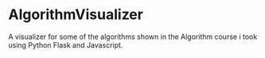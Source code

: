# AlgorithmVisualizer
A visualizer for some of the algorithms shown in the Algorithm course i took using Python Flask  and Javascript.

